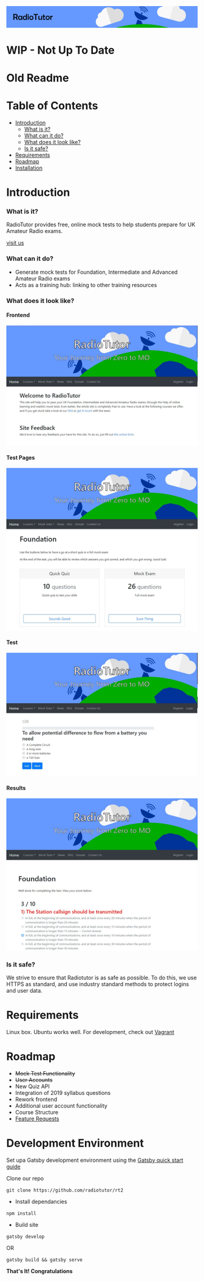 ![banner](media/git_banner.png)

# WIP - Not Up To Date

# Old Readme

# Table of Contents

- [Introduction](https://github.com/radiotutor/radiotutor/#introduction)
	- [What is it?](https://github.com/radiotutor/radiotutor/#what-is-it)
	- [What can it do?](https://github.com/radiotutor/radiotutor/#what-can-it-do)
	- [What does it look like?](https://github.com/radiotutor/radiotutor/#what-does-it-look-like)
	- [Is it safe?](https://github.com/radiotutor/radiotutor/#is-it-safe)
- [Requirements](https://github.com/radiotutor/radiotutor/#requirements)
- [Roadmap](https://github.com/radiotutor/radiotutor/#roadmap)
- [Installation](https://github.com/radiotutor/radiotutor/#development-environment)

# Introduction

### What is it?
RadioTutor provides free, online mock tests to help students prepare for UK Amateur Radio exams.

[visit us](https://radiotutor.uk)

### What can it do?
- Generate mock tests for Foundation, Intermediate and Advanced Amateur Radio exams
- Acts as a training hub: linking to other training resources

### What does it look like?

#### Frontend
![frontend](media/Frontend.jpg)
#### Test Pages
![test](media/Testpage.JPG)
#### Test
![test](media/Test.JPG)
#### Results
![results](media/Results.JPG)


### Is it safe?
We strive to ensure that Radiotutor is as safe as possible. To do this, we use HTTPS as standard, and use industry standard methods to protect logins and user data.

# Requirements
Linux box. Ubuntu works well. For development, check out [Vagrant](https://www.vagrantup.com/)

# Roadmap

- ~~Mock Test Functionality~~
- ~~User Accounts~~
- New Quiz API
- Integration of 2019 syllabus questions
- Rework frontend
- Additional user account functionality
- Course Structure
- [Feature Requests](https://github.com/radiotutor/radiotutor/issues)


# Development Environment

Set upa  Gatsby development environment using the [Gatsby quick start guide](https://www.gatsbyjs.org/tutorial/part-zero/)

Clone our repo

```
git clone https://github.com/radiotutor/rt2
```

* Install dependancies

```
npm install
```

* Build site

```
gatsby develop
```

OR

```
gatsby build && gatsby serve
```


__That's It! Congratulations__
